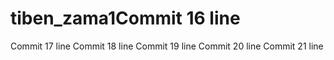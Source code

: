 # tiben_zama1Commit 16 line
Commit 17 line
Commit 18 line
Commit 19 line
Commit 20 line
Commit 21 line
